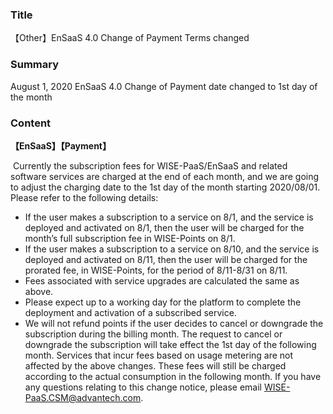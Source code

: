 ### Title

【Other】EnSaaS 4.0 Change of Payment Terms changed

### Summary

August 1, 2020 EnSaaS 4.0 Change of Payment date changed to 1st day of the month

### Content

**【EnSaaS】【Payment】**

​      Currently the subscription fees for WISE-PaaS/EnSaaS and related software services are charged at the end of each month, and we are going to adjust the charging date to the 1st day of the month starting 2020/08/01. Please refer to the following details:
- If the user makes a subscription to a service on 8/1, and the service is deployed and activated on 8/1, then the user will be charged for the month’s full subscription fee in WISE-Points on 8/1.
- If the user makes a subscription to a service on 8/10, and the service is deployed and activated on 8/11, then the user will be charged for the prorated fee, in WISE-Points, for the period of 8/11-8/31 on 8/11.
- Fees associated with service upgrades are calculated the same as above.
- Please expect up to a working day for the platform to complete the deployment and activation of a subscribed service.
- We will not refund points if the user decides to cancel or downgrade the subscription during the billing month. The request to cancel or downgrade the subscription will take effect the 1st day of the following month.
Services that incur fees based on usage metering are not affected by the above changes. These fees will still be charged according to the actual consumption in the following month.
If you have any questions relating to this change notice, please email WISE-PaaS.CSM@advantech.com.